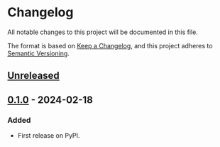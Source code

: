 # Changelog
All notable changes to this project will be documented in this file.

The format is based on [Keep a Changelog](https://keepachangelog.com/en/1.0.0/),
and this project adheres to [Semantic Versioning](https://semver.org/spec/v2.0.0.html).


## [Unreleased]

## [0.1.0] - 2024-02-18
### Added
- First release on PyPI.

[Unreleased]: https://github.com/rserial/MRIMate/compare/v0.1.0...HEAD
[0.1.0]: https://github.com/rserial/MRIMate/compare/releases/tag/v0.1.0

